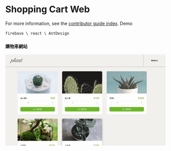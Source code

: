 # Shopping Cart Web

For more information, see the [contributor guide index](https://c107165108.github.io/shopping-cart-web/index.html).
<a herf=''>Demo</a>

```
firebase \ react \ AntDesign
```

### ` 購物車網站 `

<img src="https://raw.githubusercontent.com/C107165108/shopping-cart-web/master/pic/addcart.gif" width="800" alt="addcart"/>

